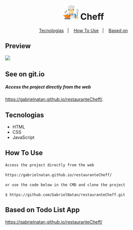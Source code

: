 <h1 align="center">
    <img src="assets/img/chefe-de-cozinha.svg" width="50">  
     Cheff
</h1>

<p align="center">
  <a href="#Tecnologias">Tecnologias</a>&nbsp;&nbsp;&nbsp;|&nbsp;&nbsp;&nbsp;
  <a href="#how-to-use">How To Use</a>&nbsp;&nbsp;&nbsp;|&nbsp;&nbsp;&nbsp;
  <a href="#Based-on-Todo-List-App">Based on</a>
</p>

Preview
-------

<div >
<img  src="https://media.giphy.com/media/KbAufjmNmIzYNQVxDF/giphy.gif">
</div>





See on git.io
--------
##### Access the project directly from the web

https://gabrielnatan.github.io/restauranteCheff/.


Tecnologias
--------

- HTML
- CSS
- JavaScript


How To Use
-----------

```
Access the project directly from the web

https://gabrielnatan.github.io/restauranteCheff/

or use the code below in the CMD and clone the project

$ https://github.com/GabrielNatan/restauranteCheff.git
```

Based on Todo List App
-----------

https://gabrielnatan.github.io/restauranteCheff/
